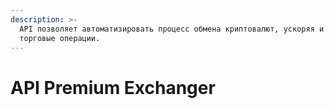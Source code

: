 ```yaml
---
description: >-
  API позволяет автоматизировать процесс обмена криптовалют, ускоряя и упрощая
  торговые операции.
---
```


# API Premium Exchanger

